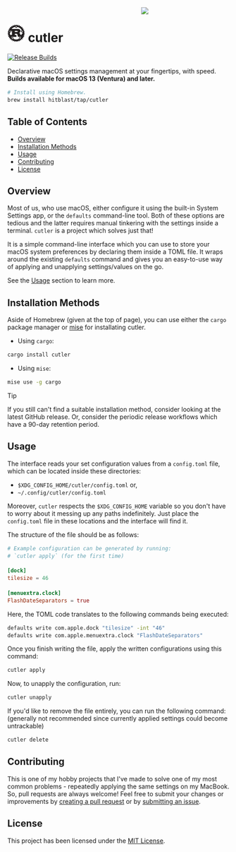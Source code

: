 <img src="https://github.com/hitblast/cutler/blob/v0.1.0/assets/logo.png" width="200px" align="right">

# <img src="https://raw.githubusercontent.com/github/explore/80688e429a7d4ef2fca1e82350fe8e3517d3494d/topics/rust/rust.png" width="40px"> cutler

[![Release Builds](https://github.com/hitblast/cutler/actions/workflows/release.yml/badge.svg)](https://github.com/hitblast/cutler/actions/workflows/release.yml)

Declarative macOS settings management at your fingertips, with speed.
**Builds available for macOS 13 (Ventura) and later.**

```bash
# Install using Homebrew.
brew install hitblast/tap/cutler
```

## Table of Contents

- [Overview](#overview)
- [Installation Methods](installation-methods)
- [Usage](#usage)
- [Contributing](#contributing)
- [License](#license)

## Overview

Most of us, who use macOS, either configure it using the built-in System Settings app, or the `defaults` command-line tool.
Both of these options are tedious and the latter requires manual tinkering with the settings inside a terminal. `cutler` is a
project which solves just that!

It is a simple command-line interface which you can use to store your macOS system preferences by declaring them inside a
TOML file. It wraps around the existing `defaults` command and gives you an easy-to-use way of applying and unapplying
settings/values on the go.

See the [Usage](#usage) section to learn more.

## Installation Methods

Aside of Homebrew (given at the top of page), you can use either the `cargo`
package manager or [mise](https://mise.jdx.dev) for installating cutler.

- Using `cargo`:

```bash
cargo install cutler
```

- Using `mise`:

```bash
mise use -g cargo
```

> [!TIP]
> If you still can't find a suitable installation method, consider looking at the latest GitHub release.
> Or, consider the periodic release workflows which have a 90-day retention period.

## Usage

The interface reads your set configuration values from a `config.toml` file,
which can be located inside these directories:

- `$XDG_CONFIG_HOME/cutler/config.toml` or,
- `~/.config/cutler/config.toml`

Moreover, `cutler` respects the `$XDG_CONFIG_HOME` variable so you don't have to
worry about it messing up any paths indefinitely. Just place the `config.toml`
file in these locations and the interface will find it.

The structure of the file should be as follows:

```toml
# Example configuration can be generated by running:
# `cutler apply` (for the first time)

[dock]
tilesize = 46

[menuextra.clock]
FlashDateSeparators = true
```

Here, the TOML code translates to the following commands being executed:

```bash
defaults write com.apple.dock "tilesize" -int "46"
defaults write com.apple.menuextra.clock "FlashDateSeparators"
```

Once you finish writing the file, apply the written configurations using this command:

```bash
cutler apply
```

Now, to unapply the configuration, run:

```bash
cutler unapply
```

If you'd like to remove the file entirely, you can run the following command:
(generally not recommended since currently applied settings could become untrackable)

```bash
cutler delete
```

## Contributing

This is one of my hobby projects that I've made to solve one of my most common
problems - repeatedly applying the same settings on my MacBook. So, pull
requests are always welcome! Feel free to submit your changes or improvements by
[creating a pull request]() or by [submitting an issue]().

## License

This project has been licensed under the [MIT License](LICENSE).
